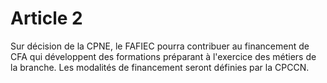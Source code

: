 # Article 2

  
Sur décision de la CPNE, le FAFIEC pourra contribuer au financement de CFA qui développent des formations préparant à l'exercice des métiers de la branche. Les modalités de financement seront définies par la CPCCN.

